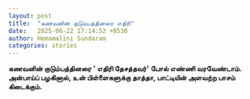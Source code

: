 ```yaml
---
layout: post
title:  "கணவனின் குடும்பத்தினரை எதிரி"
date:   2025-06-22 17:14:52 +0530
author: Hemamalini Sundaram
categories: stories
---
```


**கணவனின் குடும்பத்தினரை ' எதிரி தேசத்தவர்' போல் எண்ணி வரவேண்டாம். அன்பாய்ப்
பழகினால், உன் பிள்ளைகளுக்கு தாத்தா, பாட்டியின் அளவற்ற பாசம் கிடைக்கும்.**
